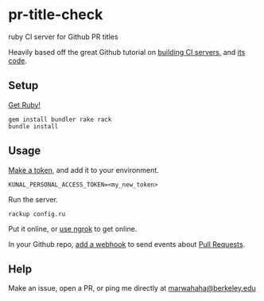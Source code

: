 # pr-title-check
ruby CI server for Github PR titles

Heavily based off the great Github tutorial on [building CI servers](https://developer.github.com/v3/guides/building-a-ci-server/), and [its code](https://github.com/github/platform-samples/tree/master/api/ruby/building-a-ci-server).

## Setup
[Get Ruby!](https://www.ruby-lang.org/en/documentation/installation/)
```
gem install bundler rake rack
bundle install
```
## Usage
[Make a token](https://github.com/settings/tokens), and add it to your environment.
```
KUNAL_PERSONAL_ACCESS_TOKEN=<my_new_token>
```
Run the server.
```
rackup config.ru
```
Put it online, or [use ngrok](https://ngrok.com/) to get online.

In your Github repo, [add a webhook](https://developer.github.com/webhooks/creating/#setting-up-a-webhook) to send events about [Pull Requests](https://developer.github.com/v3/activity/events/types/#pullrequestevent).

## Help
Make an issue, open a PR, or ping me directly at marwahaha@berkeley.edu
